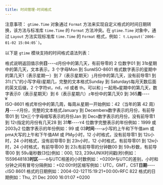 ```yaml
---
title: 时间管理-时间格式
---
```


注意事项： `gtime.Time` 对象通过 `Format` 方法来实现自定义格式的时间日期转换，该方法与标准库 `time.Time` 的 `Format` 方法冲突。在 `gtime.Time` 对象中，通过 `Layout` 方法实现标准库 `time.Time` 的 `Format` 格式，例如： ``t.Layout(`2006-01-02 15:04:05`)``。

以下是 `gtime` 模块支持的时间格式语法列表：

格式说明返回值示例**日**----`d`月份中的第几天，有前导零的 2 位数字01 到 31`D`星期中的第几天，文本表示，3 个字母Mon 到 Sun`N`ISO-8601 格式数字表示的星期中的第几天1（表示星期一）到 7（表示星期天）`j`月份中的第几天，没有前导零1 到 31`l`("L"的小写字母)星期几，完整的文本格式Sunday 到 Saturday`S`每月天数后面的英文后缀，2 个字符st，nd，rd 或者 th。可以和 j 一起用`w`星期中的第几天，数字表示0（表示星期天）到 6（表示星期六）`z`年份中的第几天0 到 365**周**----`W`ISO-8601 格式年份中的第几周，每周从星期一开始例如：42（当年的第 42 周）**月**----`F`月份，完整的文本格式January 到 December`m`数字表示的月份，有前导零01 到 12`M`三个字母缩写表示的月份Jan 到 Dec`n`数字表示的月份，没有前导零1 到 12`t`指定的月份有几天28 到 31**年**----`Y`4 位数字完整表示的年份例如：1999 或 2003`y`2 位数字表示的年份例如：99 或 03**时间**----`a`小写的上午和下午值am 或 pm`A`大写的上午和下午值AM 或 PM`g`小时，12 小时格式，没有前导零1 到 12`G`小时，24 小时格式，没有前导零0 到 23`h`小时，12 小时格式，有前导零01 到 12`H`小时，24 小时格式，有前导零00 到 23`i`有前导零的分钟数00 到 59`s`秒数，有前导零00 到 59`u`毫秒数(3位)例如：000, 123, 239`U`UNIX时间戳(秒)例如：1559648183**时区**----`O`与UTC相差的小时数例如：+0200`P`与UTC的差别，小时和分钟之间有冒号分隔例如：+02:00`T`时区缩写例如：UTC，GMT，CST**日期**----`c`ISO 8601 格式的日期例如：2004-02-12T15:19:21+00:00`r`RFC 822 格式的日期例如：Thu, 21 Dec 2000 16:01:07 +0200